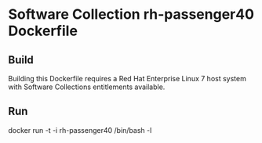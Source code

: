 Software Collection rh-passenger40 Dockerfile
=============================================

Build
-----

Building this Dockerfile requires a Red Hat Enterprise Linux 7 host
system with Software Collections entitlements available.

Run
---

docker run -t -i rh-passenger40 /bin/bash -l